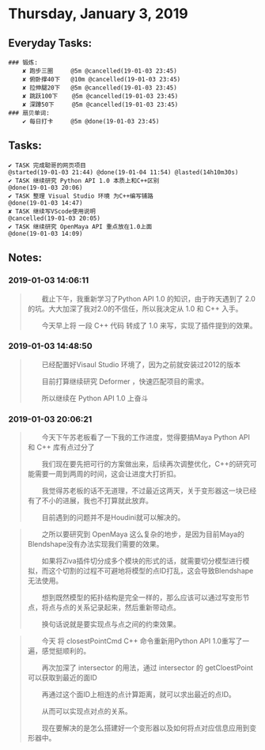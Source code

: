 # Thursday, January 3, 2019

## Everyday Tasks:
    ### 锻炼:
        ✘ 跑步三圈     @5m @cancelled(19-01-03 23:45)
        ✘ 俯卧撑40下   @10m @cancelled(19-01-03 23:45)
        ✘ 拉伸腿20下   @5m @cancelled(19-01-03 23:45)
        ✘ 跳跃100下    @5m @cancelled(19-01-03 23:45)
        ✘ 深蹲50下     @5m @cancelled(19-01-03 23:45)
    ### 扇贝单词:
        ✔ 每日打卡     @5m @done(19-01-03 23:45)

## Tasks:
    ✔ TASK 完成聪哥的网页项目                                                        @started(19-01-03 21:44) @done(19-01-04 11:54) @lasted(14h10m30s)
    ✔ TASK 继续研究 Python API 1.0 本质上和C++区别                                   @done(19-01-03 20:06)
    ✔ TASK 整理 Visual Studio 环境 为C++编写铺路                                     @done(19-01-03 14:47)
    ✘ TASK 继续写VScode使用说明                                                      @cancelled(19-01-03 20:05)
    ✔ TASK 继续研究 OpenMaya API 重点放在1.0上面                                     @done(19-01-03 14:09)

## Notes:

### 2019-01-03 14:06:11
> &emsp;&emsp;截止下午，我重新学习了Python API 1.0 的知识，由于昨天遇到了 2.0 的坑。大大加深了我对2.0的不信任，所以我决定从 1.0 和 C++ 入手。
>
> &emsp;&emsp;今天早上将 一段 C++ 代码 转成了 1.0 来写，实现了插件提到的效果。
>

### 2019-01-03 14:48:50
> &emsp;&emsp;已经配置好Visaul Studio 环境了，因为之前就安装过2012的版本
>
> &emsp;&emsp;目前打算继续研究 Deformer ，快速匹配项目的需求。
>
> &emsp;&emsp;所以继续在 Python API 1.0 上奋斗
>

### 2019-01-03 20:06:21
> &emsp;&emsp;今天下午苏老板看了一下我的工作进度，觉得要搞Maya Python API 和 C++ 库有点过分了
>
> &emsp;&emsp;我们现在要先把可行的方案做出来，后续再次调整优化，C++的研究可能需要一周到两周的时间，这会让进度大打折扣。
>
> &emsp;&emsp;我觉得苏老板的话不无道理，不过最近这两天，关于变形器这一块已经有了不小的进展，我也不打算就此放弃。
>
> &emsp;&emsp;目前遇到的问题并不是Houdini就可以解决的。
>

> &emsp;&emsp;之所以要研究到 OpenMaya 这么复杂的地步，是因为目前Maya的Blendshape没有办法实现我们需要的效果。
>
> &emsp;&emsp;如果将Ziva插件切分成多个模块的形式的话，就需要切分模型进行模拟，而这个切割的过程不可避地将模型的点ID打乱，这会导致Blendshape无法使用。
>
> &emsp;&emsp;想到既然模型的拓扑结构是完全一样的，那么应该可以通过写变形节点，将点与点的关系记录起来，然后重新带动点。
>
> &emsp;&emsp;换句话说就是要实现点与点之间的约束效果。
>

> &emsp;&emsp;今天 将 closestPointCmd C++ 命令重新用Python API 1.0重写了一遍，感觉挺顺利的。
>
> &emsp;&emsp;再次加深了 intersector 的用法，通过 intersector 的 getCloestPoint 可以获取到最近的面ID
>
> &emsp;&emsp;再通过这个面ID上相连的点计算距离，就可以求出最近的点ID。
>
> &emsp;&emsp;从而可以实现点对点的关系。
>
> &emsp;&emsp;现在要解决的是怎么搭建好一个变形器以及如何将点对应信息应用到变形器中。